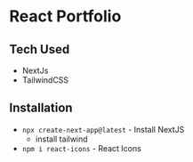 # React Portfolio

## Tech Used

- NextJs
- TailwindCSS

## Installation

- `npx create-next-app@latest` - Install NextJS
  - install tailwind
- `npm i react-icons` - React Icons
